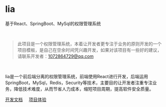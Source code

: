 # lia

基于React、SpringBoot、MySql的权限管理系统

<br/>

>此项目是一个权限管理系统，本着让开发者更专注于业务的原则开发的一个项目模板，是自己在空余时间凭兴趣开发，如果对该项目有一些好的建议，请联系开发者：1072864729@qq.com

<br/>

lia是一个前后端分离的权限管理系统，前端使用React进行开发，后端运用SpringBoot，MySql，Redis，Security等技术，主要目的让开发者注重专注业务，降低技术难度，从而节省人力成本，缩短项目周期，提高软件安全质量。

[开发文档](https://lwq0615.github.io/lia-app)&nbsp;&nbsp;&nbsp;&nbsp;
[项目体验](http://120.79.163.32) 

